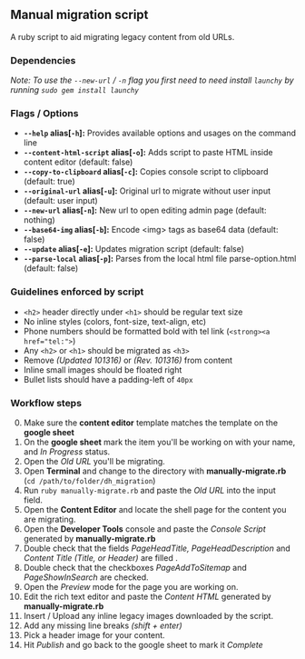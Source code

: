 ## Manual migration script
A ruby script to aid migrating legacy content from old URLs.

### Dependencies
_Note: To use the `--new-url` / `-n` flag you first need to need install `launchy` by running `sudo gem install launchy`_

### Flags / Options
- **`--help` alias[`-h`]:** Provides available options and usages on the command line
- **`--content-html-script` alias[`-o`]:** Adds script to paste HTML inside content editor (default: false)
- **`--copy-to-clipboard` alias[`-c`]:** Copies console script to clipboard (default: true)
- **`--original-url` alias[`-u`]:** Original url to migrate without user input (default: user input)
- **`--new-url` alias[`-n`]:** New url to open editing admin page (default: nothing)
- **`--base64-img` alias[`-b`]:** Encode \<img\> tags as base64 data (default: false)
- **`--update` alias[`-e`]:** Updates migration script (default: false)
- **`--parse-local` alias[`-p`]:** Parses from the local html file parse-option.html (default: false)

### Guidelines enforced by script
- `<h2>` header directly under `<h1>` should be regular text size
- No inline styles (colors, font-size, text-align, etc)
- Phone numbers should be formatted bold with tel link (`<strong><a href="tel:">`)
- Any `<h2>` or `<h1>` should be migrated as `<h3>`
- Remove _(Updated 101316)_ or _(Rev. 101316)_ from content
- Inline small images should be floated right
- Bullet lists should have a padding-left of `40px`

### Workflow steps
0. Make sure the **content editor** template matches the template on the **google sheet**
1. On the **google sheet** mark the item you'll be working on with your name, and _In Progress_ status.
2. Open the _Old URL_ you'll be migrating.
3. Open **Terminal** and change to the directory with **manually-migrate.rb** (`cd /path/to/folder/dh_migration`)
4. Run `ruby manually-migrate.rb` and paste the _Old URL_ into the input field.
5. Open the **Content Editor** and locate the shell page for the content you are migrating.
6. Open the **Developer Tools** console and paste the _Console Script_ generated by **manually-migrate.rb**
7. Double check that the fields _PageHeadTitle, PageHeadDescription_ and _Content Title (Title, or Header)_ are filled .
8. Double check that the checkboxes _PageAddToSitemap_ and _PageShowInSearch_ are checked.
9. Open the _Preview_ mode for the page you are working on.
10. Edit the rich text editor and paste the _Content HTML_ generated by **manually-migrate.rb**
11. Insert / Upload any inline legacy images downloaded by the script.
12. Add any missing line breaks _(shift + enter)_
13. Pick a header image for your content.
14. Hit _Publish_ and go back to the google sheet to mark it _Complete_
